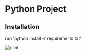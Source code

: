 # Python Project

## Installation
run 'python install -r requirements.txt'

![clint](https://user-images.githubusercontent.com/51393317/136115285-43caac63-2981-4461-8d6c-4d1e745d27ba.jpg)
